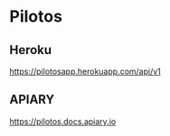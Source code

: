 # Pilotos
## Heroku
https://pilotosapp.herokuapp.com/api/v1

## APIARY
https://pilotos.docs.apiary.io
